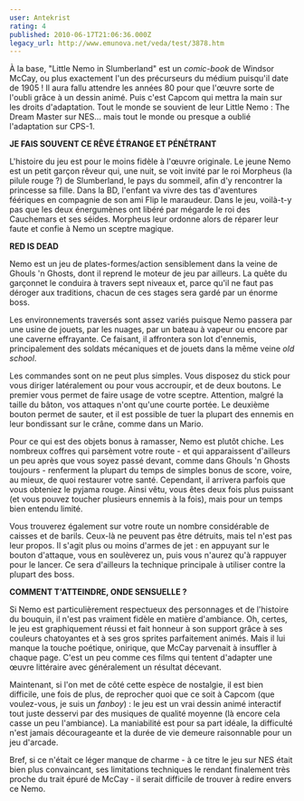 ```yaml
---
user: Antekrist
rating: 4
published: 2010-06-17T21:06:36.000Z
legacy_url: http://www.emunova.net/veda/test/3878.htm
---
```

À la base, "Little Nemo in Slumberland" est un _comic-book_ de Windsor McCay, ou plus exactement l'un des précurseurs du médium puisqu'il date de 1905 ! Il aura fallu attendre les années 80 pour que l'œuvre sorte de l'oubli grâce à un dessin animé. Puis c'est Capcom qui mettra la main sur les droits d'adaptation. Tout le monde se souvient de leur Little Nemo : The Dream Master sur NES... mais tout le monde ou presque a oublié l'adaptation sur CPS-1\.  

  

**JE FAIS SOUVENT CE RÊVE ÉTRANGE ET PÉNÉTRANT**  

L'histoire du jeu est pour le moins fidèle à l'œuvre originale. Le jeune Nemo est un petit garçon rêveur qui, une nuit, se voit invité par le roi Morpheus (la pilule rouge ?) de Slumberland, le pays du sommeil, afin d'y rencontrer la princesse sa fille. Dans la BD, l'enfant va vivre des tas d'aventures féériques en compagnie de son ami Flip le maraudeur. Dans le jeu, voilà-t-y pas que les deux énergumènes ont libéré par mégarde le roi des Cauchemars et ses séides. Morpheus leur ordonne alors de réparer leur faute et confie à Nemo un sceptre magique.  

  

**RED IS DEAD**  

Nemo est un jeu de plates-formes/action sensiblement dans la veine de Ghouls 'n Ghosts, dont il reprend le moteur de jeu par ailleurs. La quête du garçonnet le conduira à travers sept niveaux et, parce qu'il ne faut pas déroger aux traditions, chacun de ces stages sera gardé par un énorme boss.  

Les environnements traversés sont assez variés puisque Nemo passera par une usine de jouets, par les nuages, par un bateau à vapeur ou encore par une caverne effrayante. Ce faisant, il affrontera son lot d'ennemis, principalement des soldats mécaniques et de jouets dans la même veine _old school_.  

Les commandes sont on ne peut plus simples. Vous disposez du stick pour vous diriger latéralement ou pour vous accroupir, et de deux boutons. Le premier vous permet de faire usage de votre sceptre. Attention, malgré la taille du bâton, vos attaques n'ont qu'une courte portée. Le deuxième bouton permet de sauter, et il est possible de tuer la plupart des ennemis en leur bondissant sur le crâne, comme dans un Mario.  

Pour ce qui est des objets bonus à ramasser, Nemo est plutôt chiche. Les nombreux coffres qui parsèment votre route - et qui apparaissent d'ailleurs un peu après que vous soyez passé devant, comme dans Ghouls 'n Ghosts toujours - renferment la plupart du temps de simples bonus de score, voire, au mieux, de quoi restaurer votre santé. Cependant, il arrivera parfois que vous obteniez le pyjama rouge. Ainsi vêtu, vous êtes deux fois plus puissant (et vous pouvez toucher plusieurs ennemis à la fois), mais pour un temps bien entendu limité.  

Vous trouverez également sur votre route un nombre considérable de caisses et de barils. Ceux-là ne peuvent pas être détruits, mais tel n'est pas leur propos. Il s'agit plus ou moins d'armes de jet : en appuyant sur le bouton d'attaque, vous en soulèverez un, puis vous n'aurez qu'à rappuyer pour le lancer. Ce sera d'ailleurs la technique principale à utiliser contre la plupart des boss.  

  

**COMMENT T'ATTEINDRE, ONDE SENSUELLE ?**  

Si Nemo est particulièrement respectueux des personnages et de l'histoire du bouquin, il n'est pas vraiment fidèle en matière d'ambiance. Oh, certes, le jeu est graphiquement réussi et fait honneur à son support grâce à ses couleurs chatoyantes et à ses gros sprites parfaitement animés. Mais il lui manque la touche poétique, onirique, que McCay parvenait à insuffler à chaque page. C'est un peu comme ces films qui tentent d'adapter une œuvre littéraire avec généralement un résultat décevant.  

Maintenant, si l'on met de côté cette espèce de nostalgie, il est bien difficile, une fois de plus, de reprocher quoi que ce soit à Capcom (que voulez-vous, je suis un _fanboy_) : le jeu est un vrai dessin animé interactif tout juste desservi par des musiques de qualité moyenne (là encore cela casse un peu l'ambiance). La maniabilité est pour sa part idéale, la difficulté n'est jamais décourageante et la durée de vie demeure raisonnable pour un jeu d'arcade.  

Bref, si ce n'était ce léger manque de charme - à ce titre le jeu sur NES était bien plus convaincant, ses limitations techniques le rendant finalement très proche du trait épuré de McCay - il serait difficile de trouver à redire envers ce Nemo.